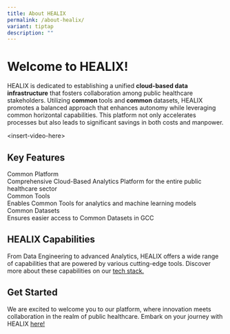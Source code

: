 ```yaml
---
title: About HEALIX
permalink: /about-healix/
variant: tiptap
description: ""
---
```

<h1>Welcome to HEALIX!</h1>
<p>HEALIX is dedicated to establishing a unified <strong>cloud-based data infrastructure</strong> that
fosters collaboration among public healthcare stakeholders. Utilizing&nbsp;<strong>common&nbsp;</strong>tools
and<strong> common </strong>datasets, HEALIX promotes a balanced approach
that enhances autonomy while leveraging common horizontal capabilities.
This platform not only accelerates processes but also leads to significant
savings in both costs and manpower.</p>
<p>&lt;insert-video-here&gt;</p>
<p></p>
<h2>Key Features</h2>
<div class="isomer-card-grid">
<div class="isomer-card">
<div class="isomer-card-body">
<div class="isomer-card-title">Common Platform</div>
<div class="isomer-card-description">Comprehensive Cloud-Based Analytics Platform for the entire public healthcare
sector</div>
</div>
</div>
<div class="isomer-card">
<div class="isomer-card-body">
<div class="isomer-card-title">Common Tools</div>
<div class="isomer-card-description">Enables Common Tools for analytics and machine learning models</div>
</div>
</div>
<div class="isomer-card">
<div class="isomer-card-body">
<div class="isomer-card-title">Common Datasets</div>
<div class="isomer-card-description">Ensures easier access to Common Datasets in GCC</div>
</div>
</div>
</div>
<p></p>
<h2>HEALIX Capabilities</h2>
<p>From Data Engineering to advanced Analytics, HEALIX offers a wide range
of capabilities that are powered by various cutting-edge tools. Discover
more about these capabilities on our <a href="/tech-stack/overview/" rel="noopener nofollow" target="_blank">tech stack.</a>
</p>
<p></p>
<h2>Get Started</h2>
<p>We are excited to welcome you to our platform, where innovation meets
collaboration in the realm of public healthcare. Embark on your journey
with HEALIX <a href="/onboarding/" rel="noopener nofollow" target="_blank">here!</a>
</p>
<p></p>
<p></p>